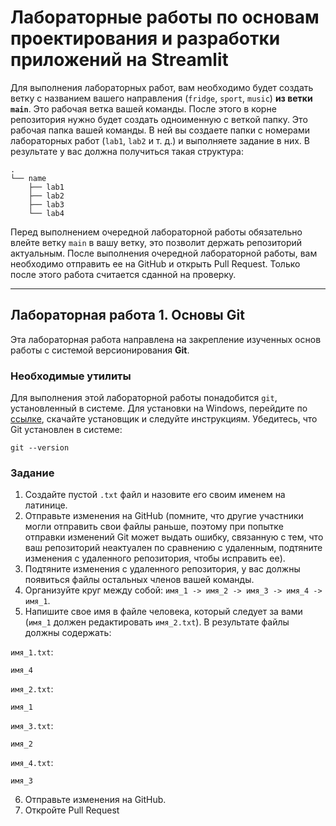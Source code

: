 # Лабораторные работы по основам проектирования и разработки приложений на Streamlit
Для выполнения лабораторных работ, вам необходимо будет создать ветку с названием вашего направления (`fridge`, `sport`, `music`) **из ветки `main`**. Это рабочая ветка вашей команды. После этого в корне репозитория нужно будет создать одноименную с веткой папку. Это рабочая папка вашей команды. В ней вы создаете папки с номерами лабораторных работ (`lab1`, `lab2` и т. д.) и выполняете задание в них. В результате у вас должна получиться такая структура:
```
.
└── name
    ├── lab1
    ├── lab2
    ├── lab3
    └── lab4
```

Перед выполнением очередной лабораторной работы обязательно влейте ветку `main` в вашу ветку, это позволит держать репозиторий актуальным.
После выполнения очередной лабораторной работы, вам необходимо отправить ее на GitHub и открыть Pull Request. Только после этого работа считается сданной на проверку.

---

## Лабораторная работа 1. Основы Git
Эта лабораторная работа направлена на закрепление изученных основ работы с системой версионирования **Git**.

### Необходимые утилиты
Для выполнения этой лабораторной работы понадобится `git`, установленный в системе. Для установки на Windows, перейдите по [ссылке](https://git-scm.com/downloads/win), скачайте установщик и следуйте инструкциям.
Убедитесь, что Git установлен в системе:
```shell
git --version
```

### Задание
1. Создайте пустой `.txt` файл и назовите его своим именем на латинице.
2. Отправьте изменения на GitHub (помните, что другие участники могли отправить свои файлы раньше, поэтому при попытке отправки изменений Git может выдать ошибку, связанную с тем, что ваш репозиторий неактуален по сравнению с удаленным, подтяните изменения с удаленного репозитория, чтобы исправить ее).
3. Подтяните изменения с удаленного репозитория, у вас должны появиться файлы остальных членов вашей команды.
4. Организуйте круг между собой: `имя_1 -> имя_2 -> имя_3 -> имя_4 -> имя_1`.
5. Напишите свое имя в файле человека, который следует за вами (`имя_1` должен редактировать `имя_2.txt`). В результате файлы должны содержать:

`имя_1.txt`:
```
имя_4
```

`имя_2.txt`:
```
имя_1
```

`имя_3.txt`:
```
имя_2
```

`имя_4.txt`:
```
имя_3
```

6. Отправьте изменения на GitHub.
7. Откройте Pull Request
